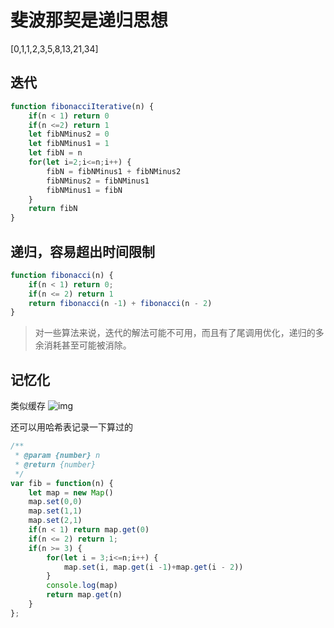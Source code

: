# 斐波那契是递归思想
[0,1,1,2,3,5,8,13,21,34]

## 迭代
```js
function fibonacciIterative(n) {
    if(n < 1) return 0
    if(n <=2) return 1
    let fibNMinus2 = 0
    let fibNMinus1 = 1
    let fibN = n
    for(let i=2;i<=n;i++) {
        fibN = fibNMinus1 + fibNMinus2
        fibNMinus2 = fibNMinus1
        fibNMinus1 = fibN
    }
    return fibN
}
```

## 递归，容易超出时间限制
```js
function fibonacci(n) {
    if(n < 1) return 0;
    if(n <= 2) return 1
    return fibonacci(n -1) + fibonacci(n - 2)
}
```
> 对一些算法来说，迭代的解法可能不可用，而且有了尾调用优化，递归的多余消耗甚至可能被消除。

## 记忆化
类似缓存
![img](/dovis-blog/other/30.png)

还可以用哈希表记录一下算过的
```js
/**
 * @param {number} n
 * @return {number}
 */
var fib = function(n) {
    let map = new Map()
    map.set(0,0)
    map.set(1,1)
    map.set(2,1)
    if(n < 1) return map.get(0)
    if(n <= 2) return 1;
    if(n >= 3) {
        for(let i = 3;i<=n;i++) {
            map.set(i, map.get(i -1)+map.get(i - 2))
        }
        console.log(map)
        return map.get(n)
    }
};
```